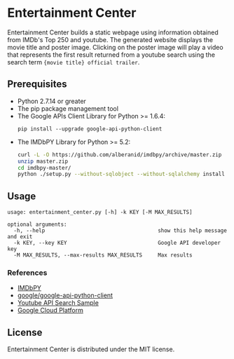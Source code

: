 # Entertainment Center

Entertainment Center builds a static webpage using information obtained from
IMDb's Top 250 and youtube. The generated website displays the movie title 
and poster image. Clicking on the poster image will play a video that 
represents the first result returned from a youtube search using the search 
term `{movie title} official trailer`.     

## Prerequisites

*   Python 2.7.14 or greater
*   The pip package management tool
*   The Google APIs Client Library for Python >= 1.6.4:
    ```
    pip install --upgrade google-api-python-client
    ```
*   The IMDbPY Library for Python >= 5.2:
    ```bash
    curl -L -O https://github.com/alberanid/imdbpy/archive/master.zip
    unzip master.zip        
    cd imdbpy-master/
    python ./setup.py --without-sqlobject --without-sqlalchemy install
    ```    

## Usage

```
usage: entertainment_center.py [-h] -k KEY [-M MAX_RESULTS]

optional arguments:
  -h, --help                                    show this help message and exit
  -k KEY, --key KEY                             Google API developer key
  -M MAX_RESULTS, --max-results MAX_RESULTS     Max results

```
### References

* [IMDbPY](https://imdbpy.sourceforge.io/downloads.html)
* [google/google-api-python-client](https://github.com/google/google-api-python-client)
* [Youtube API Search Sample](https://github.com/youtube/api-samples/blob/master/python/search.py)
* [Google Cloud Platform](https://console.cloud.google.com/)

## License 

Entertainment Center is distributed under the MIT license.